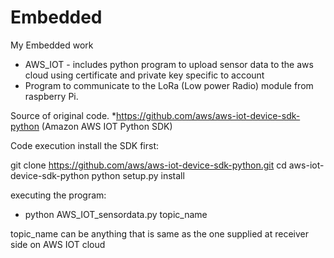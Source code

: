 # Embedded
My Embedded work
* AWS_IOT - includes python program to upload sensor data to the aws cloud using certificate and private key specific to account
* Program to communicate to the LoRa (Low power Radio) module from raspberry Pi.

Source of original code.
*https://github.com/aws/aws-iot-device-sdk-python (Amazon AWS IOT Python SDK)

Code execution
install the SDK first:

git clone https://github.com/aws/aws-iot-device-sdk-python.git
cd aws-iot-device-sdk-python
python setup.py install

executing the program:
* python AWS_IOT_sensordata.py topic_name

topic_name can be anything that is same as the one supplied at receiver side on AWS IOT cloud



